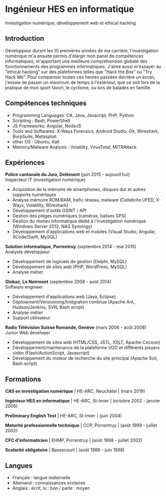 # Ingénieur HES en informatique
Investigation numérique, développement web et ethical hacking

## Introduction
Développeur durant les 10 premières années de ma carrière, l'investigation numérique m'a ensuite permis d'élargir mon panel de compétences informatiques, m'apportant une meilleure compréhension globale des fonctionnements des programmes informatiques. J'aime aussi m'essayer au "ethical hacking" sur des plateformes telles que "Hack the Box" ou "Try Hack Me". 
Pour compenser toutes ces heures passées derrière un écran, j'essaie de passer un maximum de temps à l'extérieur, que ce soit lors de la pratique de mon sport favori, le cyclisme, ou lors de balades en famille.

## Compétences techniques
- Programming Languages: C#, Java, Javacript, PHP, Python
- Scripting : Bash, PowerShell
- JS Frameworks: Angular, NodeJS
- Tools and Softwares: X-Ways Forensics, Android Studio, Git, Wireshark, BurpSuite, Metasploit
- other OS : Ubuntu, Kali
- Memory/Malware Analysis : Volatility, VirusTotal, MITRAttack

## Expériences
**Police cantonale du Jura, Delémont** (juin 2015 - aujourd'hui)   
Inspecteur IT (investigation numérique)
- Acquisition de la mémoire de smartphones, disques dur et autres supports numériques
- Analyse mémoire ROM/RAM, trafic réseau, malware (Cellebrite UFED, X-Ways, Volatility, Wireshark)
- Développement d'outils OSINT / API 
- Gestion des pièges numériques (caméras, balises GPS)
- Gestion du réseau informatique dédié à l'investigation numérique (Windows Server 2012, NAS Synology)
- Développement d'applications web et mobiles (Visual Studio, Angular, XCode/Swift, MySQL)

**Solution informatique, Porrentruy** (septembre 2014 - mai 2015)   
Analyste développeur
- Développement de logiciels de gestion (Delphi, MySQL)
- Développement de sites web (PHP, WordPress, MySQL)
- Analyse métier

**Globaz, Le Noirmont** (septembre 2008 - août 2014)   
Software engineer
- Développement d'applications web (Java, Eclipse)
- Déploiement/Versionning/Intégration continue (Apache Ant, Hudson/Jenkins, SVN, Bash script)
- Analyse métier
- Support utilisateur

**Radio Télévision Suisse Romande, Genève** (mars 2006 - août 2008)   
Junior Web developer
- Développement de sites web (HTML/CSS, JSTL, XSLT, Apache Cocoon)
- Développement/maintenance de la plateforme VOD et différents players vidéo (Flash/ActionScript, Javascript)
- Développement du moteur de recherche du site principal (Apache Solr, Bash script)

## Formations
**CAS en investigation numérique** | HE-ARC, Neuchâtel | (mars 2019)

**Ingénieur HES en informatique** | HE-ARC, St-Imier | (octobre 2002 - janvier 2006)

**Preliminary English Test** | HE-ARC, St-Imier | (juin 2004)

**Maturité professionnelle technique** | CCP, Porrentruy | (août 1999 - juillet 2002)

**CFC d'informaticien** | EHMP, Porrentruy | (août 1998 - juillet 2002)

**Scolarité obligatoire** | Bassecourt | (août 1989 - juin 1998)

## Langues
- Français : langue maternelle
- Allemand : connaissances scolaires
- Anglais : écrit, lu : bon / parlé : moyen

